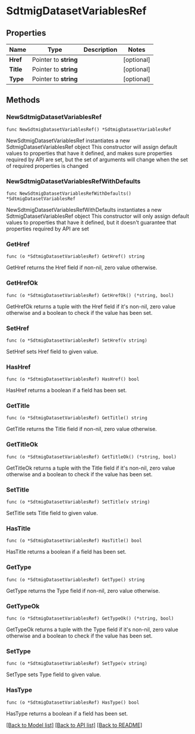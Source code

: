 # SdtmigDatasetVariablesRef

## Properties

Name | Type | Description | Notes
------------ | ------------- | ------------- | -------------
**Href** | Pointer to **string** |  | [optional] 
**Title** | Pointer to **string** |  | [optional] 
**Type** | Pointer to **string** |  | [optional] 

## Methods

### NewSdtmigDatasetVariablesRef

`func NewSdtmigDatasetVariablesRef() *SdtmigDatasetVariablesRef`

NewSdtmigDatasetVariablesRef instantiates a new SdtmigDatasetVariablesRef object
This constructor will assign default values to properties that have it defined,
and makes sure properties required by API are set, but the set of arguments
will change when the set of required properties is changed

### NewSdtmigDatasetVariablesRefWithDefaults

`func NewSdtmigDatasetVariablesRefWithDefaults() *SdtmigDatasetVariablesRef`

NewSdtmigDatasetVariablesRefWithDefaults instantiates a new SdtmigDatasetVariablesRef object
This constructor will only assign default values to properties that have it defined,
but it doesn't guarantee that properties required by API are set

### GetHref

`func (o *SdtmigDatasetVariablesRef) GetHref() string`

GetHref returns the Href field if non-nil, zero value otherwise.

### GetHrefOk

`func (o *SdtmigDatasetVariablesRef) GetHrefOk() (*string, bool)`

GetHrefOk returns a tuple with the Href field if it's non-nil, zero value otherwise
and a boolean to check if the value has been set.

### SetHref

`func (o *SdtmigDatasetVariablesRef) SetHref(v string)`

SetHref sets Href field to given value.

### HasHref

`func (o *SdtmigDatasetVariablesRef) HasHref() bool`

HasHref returns a boolean if a field has been set.

### GetTitle

`func (o *SdtmigDatasetVariablesRef) GetTitle() string`

GetTitle returns the Title field if non-nil, zero value otherwise.

### GetTitleOk

`func (o *SdtmigDatasetVariablesRef) GetTitleOk() (*string, bool)`

GetTitleOk returns a tuple with the Title field if it's non-nil, zero value otherwise
and a boolean to check if the value has been set.

### SetTitle

`func (o *SdtmigDatasetVariablesRef) SetTitle(v string)`

SetTitle sets Title field to given value.

### HasTitle

`func (o *SdtmigDatasetVariablesRef) HasTitle() bool`

HasTitle returns a boolean if a field has been set.

### GetType

`func (o *SdtmigDatasetVariablesRef) GetType() string`

GetType returns the Type field if non-nil, zero value otherwise.

### GetTypeOk

`func (o *SdtmigDatasetVariablesRef) GetTypeOk() (*string, bool)`

GetTypeOk returns a tuple with the Type field if it's non-nil, zero value otherwise
and a boolean to check if the value has been set.

### SetType

`func (o *SdtmigDatasetVariablesRef) SetType(v string)`

SetType sets Type field to given value.

### HasType

`func (o *SdtmigDatasetVariablesRef) HasType() bool`

HasType returns a boolean if a field has been set.


[[Back to Model list]](../README.md#documentation-for-models) [[Back to API list]](../README.md#documentation-for-api-endpoints) [[Back to README]](../README.md)


